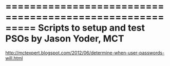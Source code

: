 =========================================================
Scripts to setup and test PSOs by Jason Yoder, MCT
=========================================================
http://mctexpert.blogspot.com/2012/06/determine-when-user-passwords-will.html
